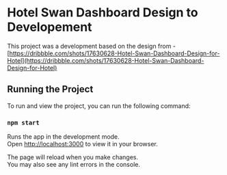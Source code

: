 # Hotel Swan Dashboard Design to Developement

This project was a development based on the design from - [https://dribbble.com/shots/17630628-Hotel-Swan-Dashboard-Design-for-Hotel](https://dribbble.com/shots/17630628-Hotel-Swan-Dashboard-Design-for-Hotel)

## Running the Project

To run and view the project, you can run the following command:

### `npm start`

Runs the app in the development mode.\
Open [http://localhost:3000](http://localhost:3000) to view it in your browser.

The page will reload when you make changes.\
You may also see any lint errors in the console.
